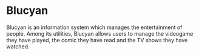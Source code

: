 # Blucyan
Blucyan is an information system which manages the entertainment of people. Among its utilities, Blucyan allows users to manage the videogame they have played, the comic they have read and the TV shows they have watched.
